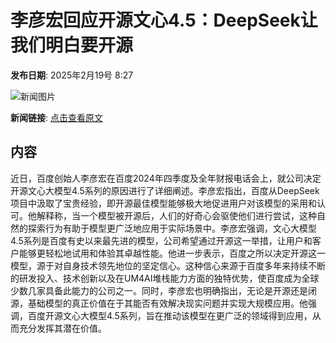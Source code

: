 # 李彦宏回应开源文心4.5：DeepSeek让我们明白要开源

**发布日期**: 2025年2月19号 8:27

![新闻图片](https://pic.chinaz.com/picmap/202306271640229861_0.jpg)

**新闻链接**: [点击查看原文](https://www.aibase.com/zh/news/15488)

## 内容

近日，百度创始人李彦宏在百度2024年四季度及全年财报电话会上，就公司决定开源文心大模型4.5系列的原因进行了详细阐述。李彦宏指出，百度从DeepSeek项目中汲取了宝贵经验，即开源最佳模型能够极大地促进用户对该模型的采用和认可。他解释称，当一个模型被开源后，人们的好奇心会驱使他们进行尝试，这种自然的探索行为有助于模型更广泛地应用于实际场景中。李彦宏强调，文心大模型4.5系列是百度有史以来最先进的模型，公司希望通过开源这一举措，让用户和客户能够更轻松地试用和体验其卓越性能。他进一步表示，百度之所以决定开源这一模型，源于对自身技术领先地位的坚定信心。这种信心来源于百度多年来持续不断的研发投入、技术创新以及在UM4AI堆栈能力方面的独特优势，使百度成为全球少数几家具备此能力的公司之一。同时，李彦宏也明确指出，无论是开源还是闭源，基础模型的真正价值在于其能否有效解决现实问题并实现大规模应用。他强调，百度开源文心大模型4.5系列，旨在推动该模型在更广泛的领域得到应用，从而充分发挥其潜在价值。
